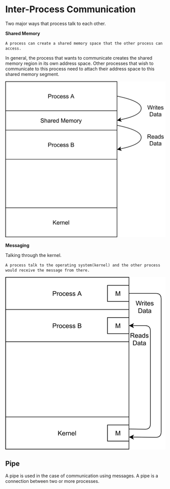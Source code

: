 # Inter-Process Communication

Two major ways that process talk to each other.

**Shared Memory**

```
A process can create a shared memory space that the other process can access.
```

In general, the process that wants to communicate creates the shared memory region in its own address
space. Other processes that wish to communicate to this process need to attach their address space to this shared memory segment.

![img.png](shared-memory.png)

**Messaging**

Talking through the kernel.
```
A process talk to the operating system(kernel) and the other process would receive the message from there.
```

![img.png](messaging.png)

## Pipe

A pipe is used in the case of communication using messages. A pipe is a connection between two or more processes.